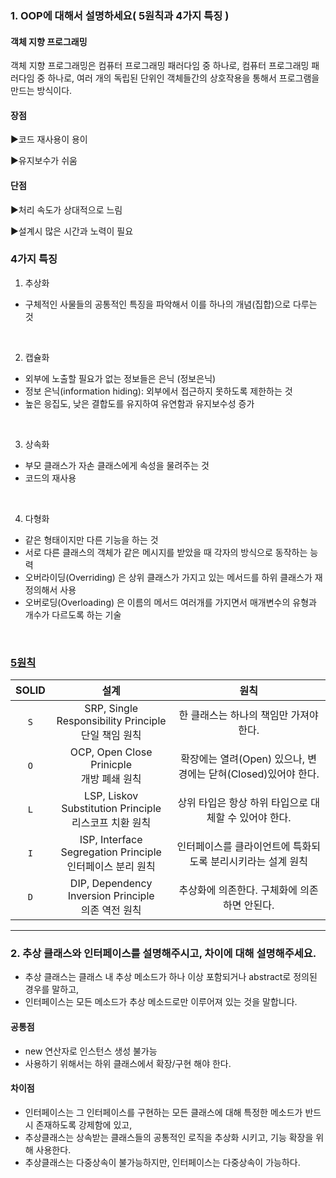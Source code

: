### 1. OOP에 대해서 설명하세요( 5원칙과 4가지 특징 )
<h4>객체 지향 프로그래밍</h4> 객체 지향 프로그래밍은 컴퓨터 프로그래밍 패러다임 중 하나로, 컴퓨터 프로그래밍 패러다임 중 하나로, 여러 개의 독립된 단위인 객체들간의 상호작용을 통해서 프로그램을 만드는 방식이다.

<h4>장점</h4>

▶코드 재사용이 용이

▶유지보수가 쉬움

<h4>단점</h4>

▶처리 속도가 상대적으로 느림

▶설계시 많은 시간과 노력이 필요



<h3>4가지 특징</h3>

1. 추상화
  - 구체적인 사물들의 공통적인 특징을 파악해서 이를 하나의 개념(집합)으로 다루는 것
<br>

2. 캡슐화
  - 외부에 노출할 필요가 없는 정보들은 은닉 (정보은닉)
  - 정보 은닉(information hiding): 외부에서 접근하지 못하도록 제한하는 것
  - 높은 응집도, 낮은 결합도를 유지하여 유연함과 유지보수성 증가
<br>

3. 상속화
  - 부모 클래스가 자손 클래스에게 속성을 물려주는 것
  - 코드의 재사용
<br>

4. 다형화
  - 같은 형태이지만 다른 기능을 하는 것
  - 서로 다른 클래스의 객체가 같은 메시지를 받았을 때 각자의 방식으로 동작하는 능력
  - 오버라이딩(Overriding) 은 상위 클래스가 가지고 있는 메서드를 하위 클래스가 재정의해서 사용
  - 오버로딩(Overloading) 은 이름의 메서드 여러개를 가지면서 매개변수의 유형과 개수가 다르도록 하는 기술


<br>

### [5원칙](https://velog.io/@haero_kim/SOLID-%EC%9B%90%EC%B9%99-%EC%96%B4%EB%A0%B5%EC%A7%80-%EC%95%8A%EB%8B%A4)

|SOLID|설계|원칙|
|:-----:|:---------------------------:|:-----------------------------:|
| `S` | SRP, Single Responsibility Principle <br>단일 책임 원칙 | 한 클래스는 하나의 책임만 가져야 한다. |
| `O` | OCP, Open Close Prinicple <br>개방 폐쇄 원칙 | 확장에는 열려(Open) 있으나, 변경에는 닫혀(Closed)있어야 한다. |
| `L` | LSP, Liskov Substitution Principle <br>리스코프 치환 원칙 |  상위 타입은 항상 하위 타입으로 대체할 수 있어야 한다. |
| `I` | 	ISP, Interface Segregation Principle <br>인터페이스 분리 원칙 | 인터페이스를 클라이언트에 특화되도록 분리시키라는 설계 원칙 |
| `D` | DIP, Dependency Inversion Principle <br>의존 역전 원칙 | 추상화에 의존한다. 구체화에 의존하면 안된다. |


<hr>

### 2. 추상 클래스와 인터페이스를 설명해주시고, 차이에 대해 설명해주세요.

- 추상 클래스는 클래스 내 추상 메소드가 하나 이상 포함되거나 abstract로 정의된 경우를 말하고,
- 인터페이스는 모든 메소드가 추상 메소드로만 이루어져 있는 것을 말합니다.

#### 공통점
- new 연산자로 인스턴스 생성 불가능
- 사용하기 위해서는 하위 클래스에서 확장/구현 해야 한다.

#### 차이점
- 인터페이스는 그 인터페이스를 구현하는 모든 클래스에 대해 특정한 메소드가 반드시 존재하도록 강제함에 있고,
- 추상클래스는 상속받는 클래스들의 공통적인 로직을 추상화 시키고, 기능 확장을 위해 사용한다.
- 추상클래스는 다중상속이 불가능하지만, 인터페이스는 다중상속이 가능하다.
